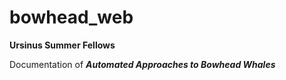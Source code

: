 # bowhead_web

**Ursinus Summer Fellows**

Documentation of ***Automated Approaches to Bowhead Whales***
